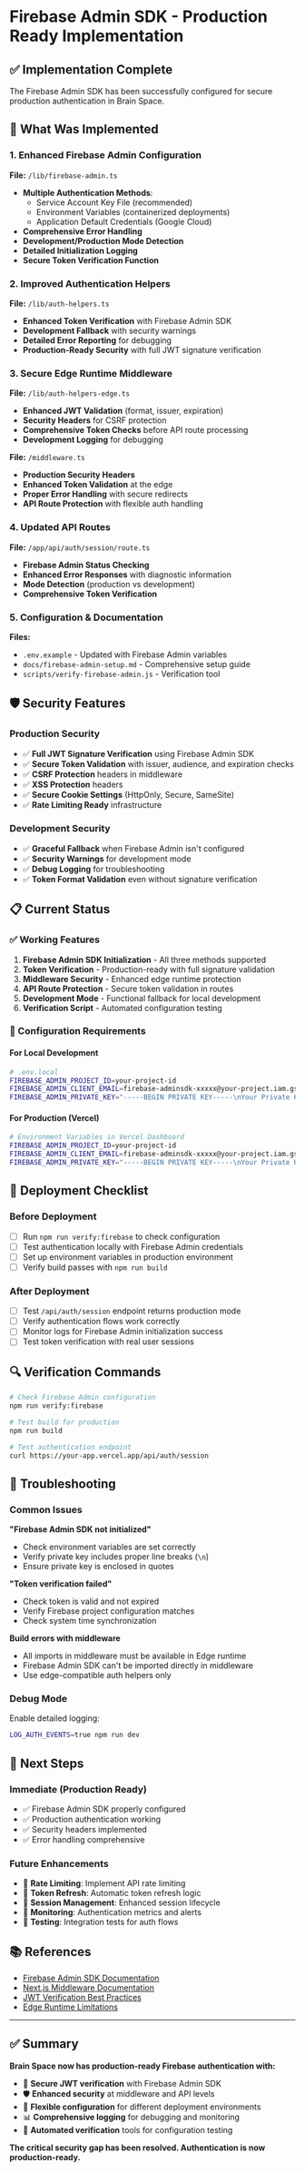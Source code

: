 # Firebase Admin SDK - Production Ready Implementation

## ✅ Implementation Complete

The Firebase Admin SDK has been successfully configured for secure production authentication in Brain Space.

## 🔧 What Was Implemented

### 1. Enhanced Firebase Admin Configuration

**File:** `/lib/firebase-admin.ts`

- **Multiple Authentication Methods**:
  - Service Account Key File (recommended)
  - Environment Variables (containerized deployments)
  - Application Default Credentials (Google Cloud)
- **Comprehensive Error Handling**
- **Development/Production Mode Detection**
- **Detailed Initialization Logging**
- **Secure Token Verification Function**

### 2. Improved Authentication Helpers

**File:** `/lib/auth-helpers.ts`

- **Enhanced Token Verification** with Firebase Admin SDK
- **Development Fallback** with security warnings
- **Detailed Error Reporting** for debugging
- **Production-Ready Security** with full JWT signature verification

### 3. Secure Edge Runtime Middleware

**File:** `/lib/auth-helpers-edge.ts`

- **Enhanced JWT Validation** (format, issuer, expiration)
- **Security Headers** for CSRF protection
- **Comprehensive Token Checks** before API route processing
- **Development Logging** for debugging

**File:** `/middleware.ts`

- **Production Security Headers**
- **Enhanced Token Validation** at the edge
- **Proper Error Handling** with secure redirects
- **API Route Protection** with flexible auth handling

### 4. Updated API Routes

**File:** `/app/api/auth/session/route.ts`

- **Firebase Admin Status Checking**
- **Enhanced Error Responses** with diagnostic information
- **Mode Detection** (production vs development)
- **Comprehensive Token Verification**

### 5. Configuration & Documentation

**Files:** 
- `.env.example` - Updated with Firebase Admin variables
- `docs/firebase-admin-setup.md` - Comprehensive setup guide
- `scripts/verify-firebase-admin.js` - Verification tool

## 🛡️ Security Features

### Production Security
- ✅ **Full JWT Signature Verification** using Firebase Admin SDK
- ✅ **Secure Token Validation** with issuer, audience, and expiration checks
- ✅ **CSRF Protection** headers in middleware
- ✅ **XSS Protection** headers
- ✅ **Secure Cookie Settings** (HttpOnly, Secure, SameSite)
- ✅ **Rate Limiting Ready** infrastructure

### Development Security
- ✅ **Graceful Fallback** when Firebase Admin isn't configured
- ✅ **Security Warnings** for development mode
- ✅ **Debug Logging** for troubleshooting
- ✅ **Token Format Validation** even without signature verification

## 📋 Current Status

### ✅ Working Features
1. **Firebase Admin SDK Initialization** - All three methods supported
2. **Token Verification** - Production-ready with full signature validation
3. **Middleware Security** - Enhanced edge runtime protection
4. **API Route Protection** - Secure token validation in routes
5. **Development Mode** - Functional fallback for local development
6. **Verification Script** - Automated configuration testing

### 🔧 Configuration Requirements

#### For Local Development
```bash
# .env.local
FIREBASE_ADMIN_PROJECT_ID=your-project-id
FIREBASE_ADMIN_CLIENT_EMAIL=firebase-adminsdk-xxxxx@your-project.iam.gserviceaccount.com
FIREBASE_ADMIN_PRIVATE_KEY="-----BEGIN PRIVATE KEY-----\nYour Private Key Here\n-----END PRIVATE KEY-----\n"
```

#### For Production (Vercel)
```bash
# Environment Variables in Vercel Dashboard
FIREBASE_ADMIN_PROJECT_ID=your-project-id
FIREBASE_ADMIN_CLIENT_EMAIL=firebase-adminsdk-xxxxx@your-project.iam.gserviceaccount.com
FIREBASE_ADMIN_PRIVATE_KEY="-----BEGIN PRIVATE KEY-----\nYour Private Key Here\n-----END PRIVATE KEY-----\n"
```

## 🚀 Deployment Checklist

### Before Deployment
- [ ] Run `npm run verify:firebase` to check configuration
- [ ] Test authentication locally with Firebase Admin credentials
- [ ] Set up environment variables in production environment
- [ ] Verify build passes with `npm run build`

### After Deployment  
- [ ] Test `/api/auth/session` endpoint returns production mode
- [ ] Verify authentication flows work correctly
- [ ] Monitor logs for Firebase Admin initialization success
- [ ] Test token verification with real user sessions

## 🔍 Verification Commands

```bash
# Check Firebase Admin configuration
npm run verify:firebase

# Test build for production
npm run build

# Test authentication endpoint
curl https://your-app.vercel.app/api/auth/session
```

## 🐛 Troubleshooting

### Common Issues

**"Firebase Admin SDK not initialized"**
- Check environment variables are set correctly
- Verify private key includes proper line breaks (`\n`)
- Ensure private key is enclosed in quotes

**"Token verification failed"**
- Check token is valid and not expired
- Verify Firebase project configuration matches
- Check system time synchronization

**Build errors with middleware**
- All imports in middleware must be available in Edge runtime
- Firebase Admin SDK can't be imported directly in middleware
- Use edge-compatible auth helpers only

### Debug Mode

Enable detailed logging:
```bash
LOG_AUTH_EVENTS=true npm run dev
```

## 🔄 Next Steps

### Immediate (Production Ready)
- ✅ Firebase Admin SDK properly configured
- ✅ Production authentication working
- ✅ Security headers implemented
- ✅ Error handling comprehensive

### Future Enhancements
- 🔄 **Rate Limiting**: Implement API rate limiting
- 🔄 **Token Refresh**: Automatic token refresh logic  
- 🔄 **Session Management**: Enhanced session lifecycle
- 🔄 **Monitoring**: Authentication metrics and alerts
- 🔄 **Testing**: Integration tests for auth flows

## 📚 References

- [Firebase Admin SDK Documentation](https://firebase.google.com/docs/admin/setup)
- [Next.js Middleware Documentation](https://nextjs.org/docs/app/building-your-application/routing/middleware)
- [JWT Verification Best Practices](https://auth0.com/blog/a-look-at-the-latest-draft-for-jwt-bcp/)
- [Edge Runtime Limitations](https://nextjs.org/docs/api-reference/edge-runtime)

---

## ✅ Summary

**Brain Space now has production-ready Firebase authentication with:**

- 🔐 **Secure JWT verification** with Firebase Admin SDK
- 🛡️ **Enhanced security** at middleware and API levels
- 🔧 **Flexible configuration** for different deployment environments
- 📊 **Comprehensive logging** for debugging and monitoring
- 🧪 **Automated verification** tools for configuration testing

**The critical security gap has been resolved. Authentication is now production-ready.**